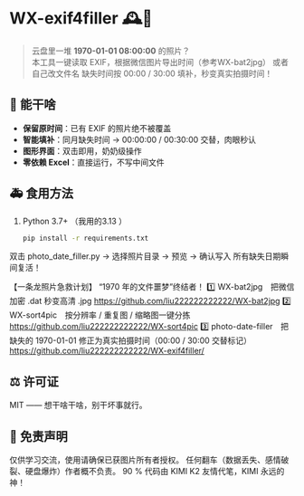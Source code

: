 # WX-exif4filler 🕰️📸

> 云盘里一堆 **1970-01-01 08:00:00** 的照片？  
> 本工具一键读取 EXIF，根据微信图片导出时间（参考WX-bat2jpg） 或者自己改文件名 
  缺失时间按 00:00 / 30:00 填补，秒变真实拍摄时间！

## 🍗 能干啥
- **保留原时间**：已有 EXIF 的照片绝不被覆盖  
- **智能填补**：同月缺失时间 → 00:00:00 / 00:30:00 交替，肉眼秒认  
- **图形界面**：双击即用，奶奶级操作  
- **零依赖 Excel**：直接运行，不写中间文件

## 🚑 食用方法
1. Python 3.7+ （我用的3.13 ）
   ```bash
   pip install -r requirements.txt
双击 photo_date_filler.py → 选择照片目录 → 预览 → 确认写入
所有缺失日期瞬间复活！

【一条龙照片急救计划】
“1970 年的文件噩梦”终结者！
1️⃣ WX-bat2jpg 把微信加密 .dat 秒变高清 .jpg  https://github.com/liu222222222222/WX-bat2jpg
2️⃣ WX-sort4pic 按分辨率 / 重复图 / 缩略图一键分拣 https://github.com/liu222222222222/WX-sort4pic
3️⃣ photo-date-filler 把缺失的 1970-01-01 修正为真实拍摄时间（00:00 / 30:00 交替标记）https://github.com/liu222222222222/WX-exif4filler/


## ⚖️ 许可证
MIT —— 想干啥干啥，别干坏事就行。

## 🙈 免责声明
仅供学习交流，使用请确保已获图片所有者授权。
任何翻车（数据丢失、感情破裂、硬盘爆炸）作者概不负责。
90 % 代码由 KIMI K2 友情代笔，KIMI 永远的神！

